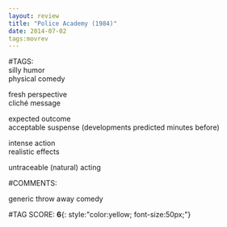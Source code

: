 ```yaml
---  
layout: review  
title: "Police Academy (1984)"  
date: 2014-07-02  
tags:movrev  
---  
```

  
#TAGS:  
silly humor  
physical comedy  
  
fresh perspective  
cliché message  
  
expected outcome  
acceptable suspense (developments predicted minutes before)  
  
intense action  
realistic effects  
  
untraceable (natural) acting  
  
#COMMENTS:  
  
generic throw away comedy  
  
  
  
  
  
#TAG SCORE: **6**{: style:"color:yellow; font-size:50px;"}  
